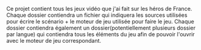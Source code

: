 Ce projet contient tous les jeux vidéo que j'ai fait sur les héros de France.
Chaque dossier contiendra un fichier qui indiquera les sources utilisées pour écrire le scénario + le moteur de jeu utilisée pour faire le jeu.
Chaque dossier contiendra également un dossier(potentiellement plusieurs dossier par langue) qui contiendra tous les éléments du jeu afin de pouvoir l'ouvrir avec le moteur de jeu correspondant.

